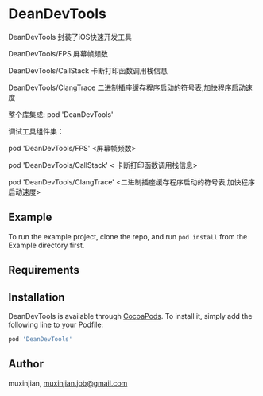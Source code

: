 # DeanDevTools

DeanDevTools 封装了iOS快速开发工具

DeanDevTools/FPS 屏幕帧频数

DeanDevTools/CallStack 卡断打印函数调用栈信息

DeanDevTools/ClangTrace 二进制插座缓存程序启动的符号表,加快程序启动速度

整个库集成:
pod 'DeanDevTools'  

调试工具组件集：

pod 'DeanDevTools/FPS'  <屏幕帧频数>

pod 'DeanDevTools/CallStack'   < 卡断打印函数调用栈信息>


pod 'DeanDevTools/ClangTrace' <二进制插座缓存程序启动的符号表,加快程序启动速度>

## Example

To run the example project, clone the repo, and run `pod install` from the Example directory first.

## Requirements

## Installation

DeanDevTools is available through [CocoaPods](https://cocoapods.org). To install
it, simply add the following line to your Podfile:

```ruby
pod 'DeanDevTools'
```

## Author

muxinjian, muxinjian.job@gmail.com
